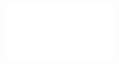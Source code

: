 <div class="wrapper">
    <div class="h_iframe">
        <iframe src="/images/6.webm" frameborder="0" webkitallowfullscreen mozallowfullscreen allowfullscreen></iframe>
    </div>
</div>
